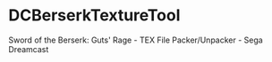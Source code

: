 # DCBerserkTextureTool
Sword of the Berserk: Guts' Rage - TEX File Packer/Unpacker - Sega Dreamcast
